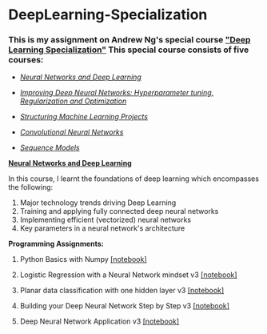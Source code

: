 # DeepLearning-Specialization
### This is my assignment on Andrew Ng's special course ["Deep Learning Specialization"](https://www.coursera.org/specializations/deep-learning) This special course consists of five courses:

* [*Neural Networks and Deep Learning*](https://www.coursera.org/learn/neural-networks-deep-learning/home/welcome)

* [*Improving Deep Neural Networks: Hyperparameter tuning, Regularization and Optimization*](https://www.coursera.org/learn/deep-neural-network/home/welcome)

* [*Structuring Machine Learning Projects*](https://www.coursera.org/learn/machine-learning-projects/home/welcome)

* [*Convolutional Neural Networks*](https://www.coursera.org/learn/convolutional-neural-networks)

* [*Sequence Models*](https://www.coursera.org/learn/nlp-sequence-models)

[**Neural Networks and Deep Learning**](https://www.coursera.org/learn/neural-networks-deep-learning/home/welcome)

In this course, I learnt the foundations of deep learning which encompasses the following:

1. Major technology trends driving Deep Learning
2. Training and applying fully connected deep neural networks
3. Implementing efficient (vectorized) neural networks
4. Key parameters in a neural network's architecture

**Programming Assignments:**

1. Python Basics with Numpy [[notebook]](https://github.com/edmundtetteh/DeepLearning-Specialization/blob/main/Neural_Network_%26_Deep_learning/Python%20Basic%20with%20Numpy.ipynb)

3. Logistic Regression with a Neural Network mindset v3 [[notebook]](https://github.com/edmundtetteh/DeepLearning-Specialization/blob/main/Neural_Network_%26_Deep_learning/Logistic_Regression_with_a_Neural_Network_mindset_v6a%20(1).ipynb)

4. Planar data classification with one hidden layer v3 [[notebook]](https://github.com/edmundtetteh/DeepLearning-Specialization/blob/main/Neural_Network_%26_Deep_learning/Planar_data_classification_with_onehidden_layer_v6c.ipynb)

6. Building your Deep Neural Network Step by Step v3 [[notebook]](https://github.com/edmundtetteh/DeepLearning-Specialization/blob/main/Neural_Network_%26_Deep_learning/Building_your_Deep_Neural_Network_Step_by_Step_v8a.ipynb)

8. Deep Neural Network Application v3 [[notebook]](https://github.com/edmundtetteh/DeepLearning-Specialization/blob/main/Neural_Network_%26_Deep_learning/Deep%2BNeural%2BNetwork%2B-%2BApplication%2Bv8.ipynb)
